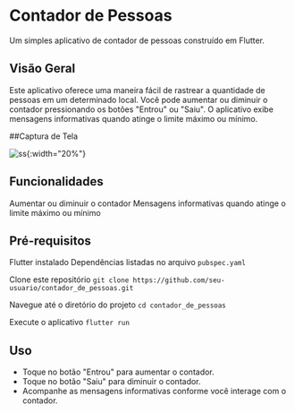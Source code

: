 # Contador de Pessoas

Um simples aplicativo de contador de pessoas construído em Flutter.

## Visão Geral

Este aplicativo oferece uma maneira fácil de rastrear a quantidade de pessoas em um determinado local. Você pode aumentar ou diminuir o contador pressionando os botões "Entrou" ou "Saiu". O aplicativo exibe mensagens informativas quando atinge o limite máximo ou mínimo.

##Captura de Tela

![ss](https://github.com/HeryckPeres/Contador-de-Pessoas/assets/54678836/befb515b-39aa-4ea6-aff2-64b20df49d1e){:width="20%"}

## Funcionalidades

Aumentar ou diminuir o contador
Mensagens informativas quando atinge o limite máximo ou mínimo

## Pré-requisitos

Flutter instalado
Dependências listadas no arquivo `pubspec.yaml`

Clone este repositório
`git clone https://github.com/seu-usuario/contador_de_pessoas.git`

Navegue até o diretório do projeto
`cd contador_de_pessoas`

Execute o aplicativo
`flutter run`

## Uso
- Toque no botão "Entrou" para aumentar o contador.
- Toque no botão "Saiu" para diminuir o contador.
- Acompanhe as mensagens informativas conforme você interage com o contador.




